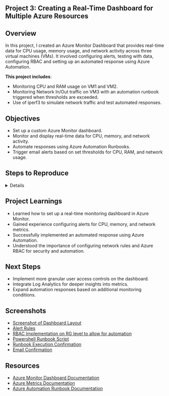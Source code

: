 ## Project 3: Creating a Real-Time Dashboard for Multiple Azure Resources

## Overview
In this project, I created an Azure Monitor Dashboard that provides real-time data for CPU usage, memory usage, and network activity across three virtual machines (VMs). It involved configuring alerts, testing with data, configuring RBAC and setting up an automated response using Azure Automation.

**This project includes**:
- Monitoring CPU and RAM usage on VM1 and VM2.
- Monitoring Network In/Out traffic on VM3 with an automation runbook triggered when thresholds are exceeded.
- Use of iperf3 to simulate network traffic and test automated responses.

## Objectives
- Set up a custom Azure Monitor dashboard.
- Monitor and display real-time data for CPU, memory, and network activity.
- Automate responses using Azure Automation Runbooks.
- Trigger email alerts based on set thresholds for CPU, RAM, and network usage.

## Steps to Reproduce

<details>
  
### 1. Create a New Dashboard

- Go to the Azure Portal and select **Dashboards** from the menu.
- Click on **New Dashboard** and choose **Blank Dashboard** to create a new one from scratch.
- Name your dashboard according to the resources you’ll be monitoring.

### 2. Add Resource Widgets

- In your new dashboard, select **Add tile** to add widgets for each monitoring point.
- Choose **Metrics Chart** from the widget options, and select the first resource you want to monitor.
- Choose **Percentage CPU** as the metric and adjust the time interval for real-time updates.
- Repeat for **Memory Usage** and **Network In/Out** if you want to monitor these as well.

### 3. Configure Alerts

- Set up alerts for the monitored resources (e.g., CPU, memory, and network traffic).
- Define thresholds to trigger email alerts and automated responses using Azure Monitor's alerting system.
- For VM1 and VM2, configure alerts to send email notifications when thresholds are crossed.

### 4. Configure Network Traffic

- Set up a network traffic threshold on VM3 to monitor network in/out activity.
- Ensure VM3 has an inbound security rule for TCP traffic on port 5201 to allow traffic from VM2.

### 5. Test the Runbook

- Set up a simple PowerShell runbook in Azure Automation.
- Ensure that the runbook is linked to the alert and responds to network traffic thresholds by performing tasks such as checking VM status.
- After simulating traffic, check the **Runbook Jobs** pane for successful completion.

### 6. Customize and Save the Dashboard

- Organize the dashboard layout for clarity by grouping related widgets.
- Use filtering options to focus on relevant data.
- Save and, if needed, publish the dashboard for other users.
</details>

## Project Learnings

- Learned how to set up a real-time monitoring dashboard in Azure Monitor.
- Gained experience configuring alerts for CPU, memory, and network metrics.
- Successfully implemented an automated response using Azure Automation.
- Understood the importance of configuring network rules and Azure RBAC for security and automation.

## Next Steps

- Implement more granular user access controls on the dashboard.
- Integrate Log Analytics for deeper insights into metrics.
- Expand automation responses based on additional monitoring conditions.

## Screenshots

- [Screenshot of Dashboard Layout](https://github.com/madebydawid/azure-monitoring-projects/blob/main/Project%203:%20Real-Time%20Dashboard%20for%20Multiple%20Azure%20Resources/images/dashboard-tests.jpg?raw=true)
- [Alert Rules](https://github.com/madebydawid/azure-monitoring-projects/blob/main/Project%203:%20Real-Time%20Dashboard%20for%20Multiple%20Azure%20Resources/images/alert-rules.png?raw=true)
- [RBAC Implementation on RG level to allow for automation](https://github.com/madebydawid/azure-monitoring-projects/blob/main/Project%203:%20Real-Time%20Dashboard%20for%20Multiple%20Azure%20Resources/images/RBAC-assignment.png?raw=true)
- [Powershell Runbook Script](https://github.com/madebydawid/azure-monitoring-projects/blob/main/Project%203:%20Real-Time%20Dashboard%20for%20Multiple%20Azure%20Resources/images/powershell-runbook.png?raw=true)
- [Runbook Execution Confirmation](https://github.com/madebydawid/azure-monitoring-projects/blob/main/Project%203:%20Real-Time%20Dashboard%20for%20Multiple%20Azure%20Resources/images/vm-runbook-test.jpg?raw=true)
- [Email Confirmation](https://github.com/madebydawid/azure-monitoring-projects/blob/main/Project%203:%20Real-Time%20Dashboard%20for%20Multiple%20Azure%20Resources/images/email-alerts.png?raw=true)

## Resources

- [Azure Monitor Dashboard Documentation](https://learn.microsoft.com/en-us/azure/azure-monitor/visualize/tutorial-dashboards)
- [Azure Metrics Documentation](https://learn.microsoft.com/en-us/azure/azure-monitor/essentials/data-platform-metrics)
- [Azure Automation Runbook Documentation](https://learn.microsoft.com/en-us/azure/automation/automation-runbook-execution)
